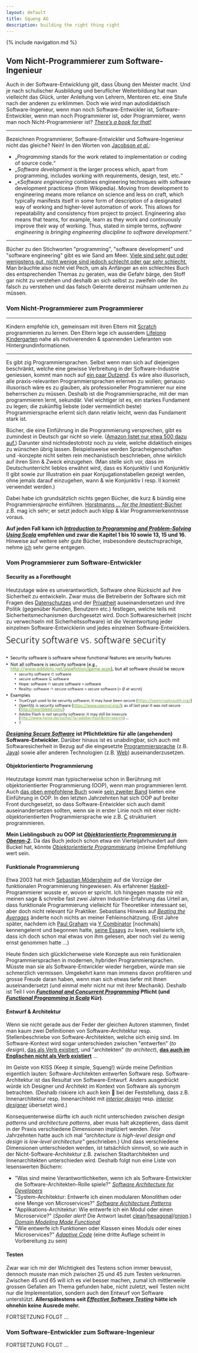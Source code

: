 ```yaml
---
layout: default
title: Squeng AG
description: building the right thing right
---
```


{% include navigation.md %}

## Vom Nicht-Programmierer zum Software-Ingenieur

Auch in der Software-Entwicklung gilt, dass Übung den Meister macht. Und je nach schulischer Ausbildung und beruflicher Weiterbildung hat man vielleicht das Glück, unter Anleitung von Lehrern, Mentoren etc. eine Stufe nach der anderen zu erklimmen. Doch wie wird man autodidaktisch Software-Ingenieur, wenn man noch Software-Entwickler ist, Software-Entwickler, wenn man noch Programmierer ist, oder Programmierer, wenn man noch Nicht-Programmierer ist? *[Thereʼs a book for that!](https://squeng.wordpress.com/2019/03/17/nicht-nur-lesen-bildet/)*

---

Bezeichnen Programmierer, Software-Entwickler und Software-Ingenieur nicht das gleiche? Nein! In den Worten von [Jacobson *et al.*](https://dl.acm.org/doi/book/10.1145/3277669):

- „*Programming* stands for the work related to implementation or coding of source code.“
- „*Software development* is the larger process which, apart from programming, includes working with requirements, design, test, etc.“
- „«*Software engineering* combines engineering techniques with software development practices» (from Wikipedia). Moving from development to engineering means more reliance on science and less on craft, which typically manifests itself in some form of description of a designated way of working and higher-level automation of work. This allows for repeatability and consistency from project to project. Engineering also means that teams, for example, learn as they work and continuously improve their way of working. Thus, stated in simple terms, *software engineering is bringing engineering discipline to software development*.“

---

Bücher zu den Stichworten "programming", "software development" und "software engineering" gibt es wie Sand am Meer. [Viele sind sehr gut oder wenigstens gut, nicht wenige sind jedoch schlecht oder gar sehr schlecht.](https://www.squeng.com/stapel) Man bräuchte also nicht viel Pech, um als Anfänger an ein schlechtes Buch des entsprechenden Themas zu geraten, was die Gefahr bärge, den Stoff gar nicht zu verstehen und deshalb an sich selbst zu zweifeln oder ihn falsch zu verstehen und das falsch Gelernte dereinst mühsam umlernen zu müssen.

### Vom Nicht-Programmierer zum Programmierer

---

Kindern empfehle ich, gemeinsam mit ihren Eltern mit [Scratch](https://scratch.mit.edu/) programmieren zu lernen. Den Eltern lege ich ausserdem [Lifelong Kindergarten](https://mitpress.mit.edu/9780262536134/) nahe als motivierenden & spannenden Lieferanten von Hintergrundinformationen.

---

Es gibt zig Programmiersprachen. Selbst wenn man sich auf diejenigen beschränkt, welche eine gewisse Verbreitung in der Software-Industrie geniessen, kommt man noch auf [ein paar Dutzend](https://survey.stackoverflow.co/2022/#most-popular-technologies-language-prof). Es wäre also illusorisch, alle praxis-relevanten Programmiersprachen erlernen zu wollen; genauso illusorisch wäre es zu glauben, als professioneller Programmierer nur eine beherrschen zu müssen. Deshalb ist die Programmiersprache, mit der man programmieren lernt, sekundär. Viel wichtiger ist es, ein starkes Fundament zu legen; die zukünftig liebste (oder vermeintlich beste) Programmiersprache erlernt sich dann relativ leicht, wenn das Fundament stark ist.

Bücher, die eine Einführung in die Programmierung versprechen, gibt es zumindest in Deutsch gar nicht so viele. ([Amazon listet nur etwa 500 dazu auf.](https://www.amazon.de/s?k=einf%C3%BChrung+in+die+programmierung)) Darunter sind nichtsdestotrotz noch zu viele, welche didaktisch einiges zu wünschen übrig lassen. Beispielsweise werden Spracheigenschaften und -konzepte nicht selten rein mechanistisch beschrieben, ohne wirklich auf ihren Sinn & Zweck einzugehen. (Man stelle sich vor, dass im Deutschunterricht lieblos erwähnt wird, dass es Konjunktiv I und Konjunktiv II gibt sowie zur Illustration ein paar Konjugationstabellen gezeigt werden, ohne jemals darauf einzugehen, wann & wie Konjunktiv I resp. II korrekt verwendet werden.)

Dabei habe ich grundsätzlich nichts gegen Bücher, die kurz & bündig eine Programmier*sprache* einführen. [Horstmanns *… for the Impatient*-Bücher](https://horstmann.com/) z.B. mag ich sehr; er setzt jedoch auch klipp & klar Programmierkenntnisse voraus.

**Auf jeden Fall kann ich [*Introduction to Programming and Problem-Solving Using Scala*](https://www.routledge.com/Introduction-to-Programming-and-Problem-Solving-Using-Scala/Lewis-Lacher/p/book/9781498730952) empfehlen und zwar die Kapitel 1 bis 10 sowie 13, 15 und 16.** Hinweise auf weitere sehr gute Bücher, insbesondere deutschsprachige, nehme [ich](/ingenieure) sehr gerne entgegen.

### Vom Programmierer zum Software-Entwickler

#### Security as a Forethought

Heutzutage wäre es unverantwortlich, Software ohne Rücksicht auf ihre Sicherheit zu entwickeln. Zwar muss die Betreiberin der Software sich mit Fragen des [Datenschutzes](https://www.rheinwerk-verlag.de/datenschutz-und-it-compliance/) und der [Privatheit](http://williamstallings.com/Privacy/) auseinandersetzen und ihre Politik (gegenüber Kunden, Benutzern etc.) festlegen, welche teils mit Sicherheitsmechanismen durchgesetzt wird. Doch Softwaresicherheit (nicht zu verwechseln mit Sicherheitssoftware) ist die Verantwortung jeder einzelnen Software-Entwicklerin und jedes einzelnen Software-Entwicklers.

![eine meiner Unterrichtsfolien aus dem Jahr 2015](SecSWvsSWsec.png)

**[*Designing Secure Software*](https://nostarch.com/designing-secure-software) ist Pflichtlektüre für alle (angehenden) Software-Entwickler.** Darüber hinaus ist es unabdingbar, sich auch mit Softwaresicherheit in Bezug auf die eingesetzte [Programmiersprache](https://wiki.sei.cmu.edu/confluence/display/seccode/) (z.B. [Java](https://www.mhprofessional.com/iron-clad-java-9780071835886-usa)) sowie aller anderen Technologien (z.B. [Web](https://nostarch.com/websecurity)) auseinanderzusetzen.

#### Objektorientierte Programmierung

Heutzutage kommt man typischerweise schon in Berührung mit objektorientierter Programmierung (OOP), wenn man programmieren lernt. Auch [das oben empfohlene Buch](https://www.routledge.com/Introduction-to-Programming-and-Problem-Solving-Using-Scala/Lewis-Lacher/p/book/9781498730952) sowie [sein zweiter Band](https://www.routledge.com/Object-Orientation-Abstraction-and-Data-Structures-Using-Scala/Lewis-Lacher/p/book/9781498732161) bieten eine Einführung in OOP. In den letzten Jahrzehnten hat sich OOP auf breiter Front durchgesetzt, so dass Software-Entwickler sich auch damit auseinandersetzen sollten, wenn sie in erster Linie noch mit einer nicht-objektorientierten Programmiersprache wie z.B. [C](https://www.manning.com/books/modern-c) strukturiert programmieren.

**Mein Lieblingsbuch zu OOP ist [*Objektorientierte Programmierung in Oberon-2*](https://link.springer.com/book/10.1007/978-3-642-58985-0).** Da das Buch jedoch schon etwa ein Vierteljahrhundert auf dem Buckel hat, könnte [*Objektorientierte Programmierung*](https://www.rheinwerk-verlag.de/objektorientierte-programmierung-das-umfassende-handbuch/) (m)eine Empfehlung wert sein.

#### Funktionale Programmierung

Etwa 2003 hat mich [Sebastian Mödersheim](https://www.imm.dtu.dk/~samo/) auf die Vorzüge der funktionalen Programmierung hingewiesen. Als erfahrener [Haskell](https://www.haskell.org/)-Programmierer wusste er, wovon er spricht. Ich hingegen masste mir mit meinen sage & schreibe fast zwei Jahren Industrie-Erfahrung das Urteil an, dass funktionale Programmierung vielleicht für Theoretiker interessant sei, aber doch nicht relevant für Praktiker. Sebastians Hinweis auf [*Beating the Averages*](http://paulgraham.com/avg.html) änderte noch nichts an meiner Fehleinschätzung. (Erst Jahre später, nachdem ich [Paul Graham](http://paulgraham.com/) via [Y Combinator](https://www.ycombinator.com/) [nochmals] kennengelernt und begonnen hatte, [seine Essays](http://paulgraham.com/articles.html) zu lesen, realisierte ich, dass ich doch schon mal etwas von ihm gelesen, aber noch viel zu wenig ernst genommen hatte …)

Heute finden sich glücklicherweise viele Konzepte aus rein funktionalen Programmiersprachen in modernen, hybriden Programmiersprachen. Müsste man sie als Software-Entwickler wieder hergeben, würde man sie schmerzlich vermissen. Umgekehrt kann man immens davon profitieren und grosse Freude daran haben, wenn man sich etwas tiefer mit ihnen auseinandersetzt (und einmal mehr nicht nur mit ihrer Mechanik). Deshalb ist Teil I von **[*Functional and Concurrent Programming*](https://www.fcpbook.org/) Pflicht (und [*Functional Programming in Scala*](https://www.manning.com/books/functional-programming-in-scala-second-edition) Kür)**.

#### Entwurf & Architektur

Wenn sie nicht gerade aus der Feder der gleichen Autoren stammen, findet man kaum zwei Definitionen von Software-Architektur resp. Stellenbeschriebe von Software-Architekten, welche sich einig sind. Im Software-Kontext wird sogar unterschieden zwischen "entwerfen" (*to design*), [das als Verb existiert](https://www.merriam-webster.com/dictionary/design), und "architekten" (*to architect*), [**das auch im Englischen nicht als Verb existiert**](https://www.merriam-webster.com/dictionary/architect) …

Im Geiste von KISS (Keep it simple, Squeng!) würde meine Definition eigentlich lauten: Software-Architekten entwerfen Software resp. Software-Architektur ist das Resultat von Software-Entwurf. Anders ausgedrückt würde ich Designer und Architekt im Kontext von Software als synonym betrachten. (Deshalb riskiere ich auch kein 🤯 bei der Feststellung, dass z.B. Innenarchitektur resp. Innenarchitekt mit [*interior design*](https://de.pons.com/%C3%BCbersetzung/deutsch-englisch/Innenarchitektur) resp. [*interior designer*](https://de.pons.com/%C3%BCbersetzung/deutsch-englisch/Innenarchitekt) übersetzt wird.)

Konsequenterweise dürfte ich auch nicht unterschieden zwischen *design patterns* und *architecture patterns*, aber muss halt akzeptieren, dass damit in der Praxis verschiedene Dimensionen impliziert werden. (Vor Jahrzehnten hatte auch ich mal *"architecture is high-level design and design is low-level architecture"* geschrieben.) Und dass verschiedene Dimensionen unterschieden werden, ist tatsächlich sinnvoll, so wie auch in der Nicht-Software-Architektur z.B. zwischen Stadtarchitekten und Innenarchitekten unterschieden wird. Deshalb folgt nun eine Liste von lesenswerten Büchern:
- "Was sind meine Verantwortlichkeiten, wenn ich als Software-Entwickler die Software-Architekten-Rolle spiele?" [*Software Architecture for Developers*](https://leanpub.com/software-architecture-for-developers)
- "System-Architektur: Entwerfe ich einen modularen Monolithen oder eine Menge von Microservices?" [*Software Architecture Patterns*](https://www.oreilly.com/library/view/software-architecture-patterns/9781098134280/)
- "Applikations-Architektur: Wie entwerfe ich ein Modul oder einen Microservice?" (*Spoiler alert!* Die Antwort lautet [clean](https://blog.cleancoder.com/uncle-bob/2012/08/13/the-clean-architecture.html)/[hexagonal](https://alistair.cockburn.us/hexagonal-architecture/)/[onion](https://jeffreypalermo.com/tag/onion-architecture/).) [*Domain Modeling Made Functional*](https://pragprog.com/titles/swdddf/domain-modeling-made-functional/)
- "Wie entwerfe ich Funktionen oder Klassen eines Moduls oder eines Microservices?" [*Adaptive Code*](https://www.microsoftpressstore.com/store/adaptive-code-agile-coding-with-design-patterns-and-9781509302581) (eine dritte Auflage scheint in Vorbereitung zu sein)

#### Testen

Zwar war ich mir der Wichtigkeit des Testens schon immer bewusst, dennoch musste man mich zwischen 25 und 45 zum Testen verknurren. Zwischen 45 und 65 will ich es viel besser machen, zumal ich mittlerweile grossen Gefallen am Thema gefunden habe, nicht zuletzt, weil Testen nicht nur die Implementation, sondern auch den Entwurf von Software unterstützt. **Allerspätestens seit [*Effective Software Testing*](https://www.manning.com/books/effective-software-testing) hätte ich ohnehin keine Ausrede mehr.**

FORTSETZUNG FOLGT …

### Vom Software-Entwickler zum Software-Ingenieur

FORTSETZUNG FOLGT …

<!--
reminders to myself:

- [Continuous Delivery Pipelines](https://leanpub.com/cd-pipelines)
- [Engineering Management for the Rest of Us](https://www.engmanagement.dev/)
- [Product Management in Practice](https://www.oreilly.com/library/view/product-management-in/9781098119720/)
- [Code](https://www.microsoftpressstore.com/store/code-the-hidden-language-of-computer-hardware-and-software-9780137909100)
- [Basiswissen Informatik](https://link.springer.com/book/10.1007/978-3-662-63939-9)
- [Computer verstehen](https://www.amazon.de/Computer-verstehen-Streifzug-Innenleben-Computers/dp/3658403136/) 
-->
